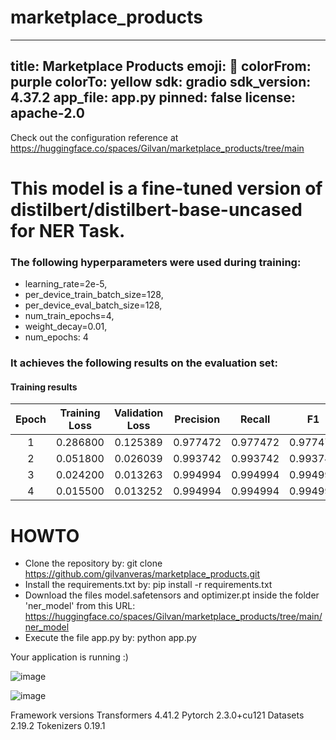 # marketplace_products

---
title: Marketplace Products
emoji: 🚀
colorFrom: purple
colorTo: yellow
sdk: gradio
sdk_version: 4.37.2
app_file: app.py
pinned: false
license: apache-2.0
---

Check out the configuration reference at https://huggingface.co/spaces/Gilvan/marketplace_products/tree/main

# This model is a fine-tuned version of distilbert/distilbert-base-uncased for NER Task. 

### The following hyperparameters were used during training:

- learning_rate=2e-5,
- per_device_train_batch_size=128,
- per_device_eval_batch_size=128,
- num_train_epochs=4,
- weight_decay=0.01,
- num_epochs: 4

### It achieves the following results on the evaluation set:

#### Training results

| Epoch | Training Loss | Validation Loss | Precision |  Recall  |    F1    | Accuracy |
|:-----:|:-------------:|:---------------:|:---------:|:--------:|:--------:|:--------:|
|   1   |    0.286800   |     0.125389    |  0.977472 | 0.977472 | 0.977472 | 0.977472 |
|   2   |    0.051800   |     0.026039    |  0.993742 | 0.993742 | 0.993742 | 0.993742 |
|   3   |    0.024200   |     0.013263    |  0.994994 | 0.994994 | 0.994994 | 0.994994 |
|   4   |    0.015500   |     0.013252    |  0.994994 | 0.994994 | 0.994994 | 0.994994 |


# HOWTO

- Clone the repository by: git clone https://github.com/gilvanveras/marketplace_products.git
- Install the requirements.txt by: pip install -r requirements.txt
- Download the files model.safetensors and optimizer.pt inside the folder 'ner_model' from this URL: https://huggingface.co/spaces/Gilvan/marketplace_products/tree/main/ner_model
- Execute the file app.py by: python app.py

Your application is running :)

![image](https://github.com/gilvanveras/marketplace_products/assets/15756603/53c3e268-0c2e-4d9f-9f23-f3dd70f8308b)

![image](https://github.com/gilvanveras/marketplace_products/assets/15756603/2ea816da-ca8b-4537-9a13-93357e24e834)


Framework versions
Transformers 4.41.2
Pytorch 2.3.0+cu121
Datasets 2.19.2
Tokenizers 0.19.1
